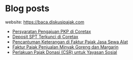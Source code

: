 # Blog posts

website: https://baca.diskusipajak.com

<!-- BLOG-POST-LIST:START -->
- [Persyaratan Pengajuan PKP di Coretax](https://baca.diskusipajak.com/persyaratan-pengajuan-pkp-di-coretax/)
- [Deposit SPT Terkunci di Coretax](https://baca.diskusipajak.com/deposit-spt-terkunci-di-coretax/)
- [Pencantuman Keterangan di Faktur Pajak Jasa Sewa Alat](https://baca.diskusipajak.com/pencantuman-keterangan-di-faktur-pajak-jasa-sewa-alat/)
- [Faktur Pajak Penjualan Minyak Goreng dan Margarin](https://baca.diskusipajak.com/faktur-pajak-penjualan-minyak-goreng-dan-margarin/)
- [Perlakuan Pajak Donasi &lpar;CSR&rpar; untuk Yayasan Sosial](https://baca.diskusipajak.com/perlakuan-pajak-donasi-csr-untuk-yayasan-sosial/)
<!-- BLOG-POST-LIST:END -->

<!--
**kelaspajak/kelaspajak** is a ✨ _special_ ✨ repository because its `README.md` (this file) appears on your GitHub profile.

Here are some ideas to get you started:

- 🔭 I’m currently working on ...
- 🌱 I’m currently learning ...
- 👯 I’m looking to collaborate on ...
- 🤔 I’m looking for help with ...
- 💬 Ask me about ...
- 📫 How to reach me: ...
- 😄 Pronouns: ...
- ⚡ Fun fact: ...
-->
